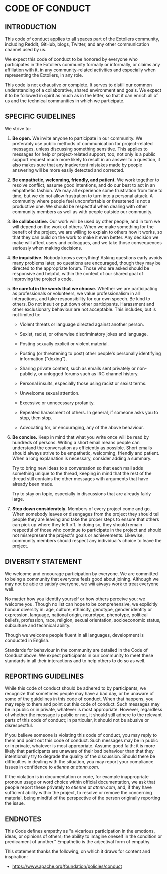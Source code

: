 # CODE OF CONDUCT

## INTRODUCTION

This code of conduct applies to all spaces part of the Extollers
community, including Reddit, GitHub, blogs, Twitter, and any other
communication channel used by us.

We expect this code of conduct to be honored by everyone who
participates in the Extollers community formally or informally, or
claims any affiliation with it, in any community-related activities
and especially when representing the Extollers, in any role.

This code is not exhaustive or complete. It serves to distill our
common understanding of a collaborative, shared environment and
goals. We expect it to be followed in spirit as much as in the letter,
so that it can enrich all of us and the technical communities in which
we participate.

## SPECIFIC GUIDELINES

We strive to:

1. **Be open.** We invite anyone to participate in our community. We
   preferably use public methods of communication for project-related
   messages, unless discussing something sensitive. This applies to
   messages for help or project-related support, too; not only is a
   public support request much more likely to result in an answer to a
   question, it also makes sure that any inadvertent mistakes made by
   people answering will be more easily detected and corrected.

2. **Be empathetic, welcoming, friendly, and patient.** We work
   together to resolve conflict, assume good intentions, and do our
   best to act in an empathetic fashion. We may all experience some
   frustration from time to time, but we do not allow frustration to
   turn into a personal attack. A community where people feel
   uncomfortable or threatened is not a productive one. We should be
   respectful when dealing with other community members as well as
   with people outside our community.

3. **Be collaborative.** Our work will be used by other people, and in
   turn we will depend on the work of others. When we make something
   for the benefit of the project, we are willing to explain to others
   how it works, so that they can build on the work to make it even
   better. Any decision we make will affect users and colleagues, and
   we take those consequences seriously when making decisions.

4. **Be inquisitive.** Nobody knows everything! Asking questions early
   avoids many problems later, so questions are encouraged, though
   they may be directed to the appropriate forum. Those who are asked
   should be responsive and helpful, within the context of our shared
   goal of improving the project's code.

5. **Be careful in the words that we choose.** Whether we are
   participating as professionals or volunteers, we value
   professionalism in all interactions, and take responsibility for
   our own speech. Be kind to others. Do not insult or put down other
   participants. Harassment and other exclusionary behaviour are not
   acceptable. This includes, but is not limited to:

   - Violent threats or language directed against another person.

   - Sexist, racist, or otherwise discriminatory jokes and language.

   - Posting sexually explicit or violent material.

   - Posting (or threatening to post) other people's personally
    identifying information ("doxing").

   - Sharing private content, such as emails sent privately or
   non-publicly, or unlogged forums such as IRC channel history.

   - Personal insults, especially those using racist or sexist terms.

   - Unwelcome sexual attention.

   - Excessive or unnecessary profanity.

   - Repeated harassment of others. In general, if someone asks you to
    stop, then stop.

   - Advocating for, or encouraging, any of the above behaviour.

6. **Be concise.** Keep in mind that what you write once will be read
   by hundreds of persons. Writing a short email means people can
   understand the conversation as efficiently as possible. Short
   emails should always strive to be empathetic, welcoming, friendly
   and patient. When a long explanation is necessary, consider adding
   a summary.

   Try to bring new ideas to a conversation so that each mail adds
   something unique to the thread, keeping in mind that the rest of
   the thread still contains the other messages with arguments that
   have already been made.

   Try to stay on topic, especially in discussions that are already fairly large.

7. **Step down considerately.** Members of every project come and
   go. When somebody leaves or disengages from the project they should
   tell people they are leaving and take the proper steps to ensure
   that others can pick up where they left off. In doing so, they
   should remain respectful of those who continue to participate in
   the project and should not misrepresent the project's goals or
   achievements. Likewise, community members should respect any
   individual's choice to leave the project.

## DIVERSITY STATEMENT

We welcome and encourage participation by everyone. We are committed
to being a community that everyone feels good about joining. Although
we may not be able to satisfy everyone, we will always work to treat
everyone well.

No matter how you identify yourself or how others perceive you: we
welcome you. Though no list can hope to be comprehensive, we
explicitly honour diversity in: age, culture, ethnicity, genotype,
gender identity or expression, language, national origin, neurotype,
phenotype, political beliefs, profession, race, religion, sexual
orientation, socioeconomic status, subculture and technical ability.

Though we welcome people fluent in all languages, development is
conducted in English.

Standards for behaviour in the community are detailed in the Code of
Conduct above. We expect participants in our community to meet these
standards in all their interactions and to help others to do so as
well.

## REPORTING GUIDELINES

While this code of conduct should be adhered to by participants, we
recognize that sometimes people may have a bad day, or be unaware of
some of the guidelines in this code of conduct. When that happens, you
may reply to them and point out this code of conduct. Such messages
may be in public or in private, whatever is most appropriate. However,
regardless of whether the message is public or not, it should still
adhere to the relevant parts of this code of conduct; in particular,
it should not be abusive or disrespectful.

If you believe someone is violating this code of conduct, you may
reply to them and point out this code of conduct. Such messages may be
in public or in private, whatever is most appropriate. Assume good
faith; it is more likely that participants are unaware of their bad
behaviour than that they intentionally try to degrade the quality of
the discussion. Should there be difficulties in dealing with the
situation, you may report your compliance issues in confidence to
<em>etienne at atnnn.com</em>.

If the violation is in documentation or code, for example
inappropriate pronoun usage or word choice within official
documentation, we ask that people report these privately to
<em>etienne at atnnn.com</em>, and, if they have sufficient ability
within the project, to resolve or remove the concerning material,
being mindful of the perspective of the person originally reporting
the issue.

## ENDNOTES

This Code defines empathy as "a vicarious participation in the
emotions, ideas, or opinions of others; the ability to imagine oneself
in the condition or predicament of another." Empathetic is the
adjectival form of empathy.

This statement thanks the following, on which it draws for content and
inspiration:

- https://www.apache.org/foundation/policies/conduct